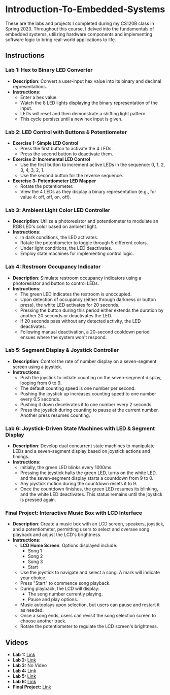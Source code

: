 # Introduction-To-Embedded-Systems

These are the labs and projects I completed during my CS120B class in Spring 2023. Throughout this course, I delved into the fundamentals of embedded systems, utilizing hardware components and implementing software logic to bring real-world applications to life. 

## Instructions

### Lab 1: Hex to Binary LED Converter
- **Description**: Convert a user-input hex value into its binary and decimal representations.
- **Instructions**:
  - Enter a hex value.
  - Watch the 8 LED lights displaying the binary representation of the input.
  - LEDs will reset and then demonstrate a shifting light pattern.
  - This cycle persists until a new hex input is given.

### Lab 2: LED Control with Buttons & Potentiometer
- **Exercise 1: Simple LED Control**
  - Press the first button to activate the 4 LEDs.
  - Press the second button to deactivate them.
- **Exercise 2: Incremental LED Control**
  - Use the first button to increment active LEDs in the sequence: 0, 1, 2, 3, 4, 3, 2, 1.
  - Use the second button for the reverse sequence.
- **Exercise 3: Potentiometer LED Mapper**
  - Rotate the potentiometer.
  - View the 4 LEDs as they display a binary representation (e.g., for value 4: off, off, on, off).

### Lab 3: Ambient Light Color LED Controller
- **Description**: Utilize a photoresistor and potentiometer to modulate an RGB LED's color based on ambient light.
- **Instructions**:
  - In dark conditions, the LED activates.
  - Rotate the potentiometer to toggle through 5 different colors.
  - Under light conditions, the LED deactivates.
  - Employ state machines for implementing control logic.

### Lab 4: Restroom Occupancy Indicator
- **Description**: Simulate restroom occupancy indicators using a photoresistor and button to control LEDs.
- **Instructions**:
  - The green LED indicates the restroom is unoccupied.
  - Upon detection of occupancy (either through darkness or button press), the white LED activates for 20 seconds.
  - Pressing the button during this period either extends the duration by another 20 seconds or deactivates the LED.
  - If 20 seconds pass without any detected activity, the LED deactivates.
  - Following manual deactivation, a 20-second cooldown period ensues where the system won't respond.

### Lab 5: Segment Display & Joystick Controller
- **Description**: Control the rate of number display on a seven-segment screen using a joystick.
- **Instructions**:
  - Push the joystick to initiate counting on the seven-segment display, looping from 0 to 9.
  - The default counting speed is one number per second.
  - Pushing the joystick up increases counting speed to one number every 0.5 seconds.
  - Pushing it down decelerates it to one number every 2 seconds.
  - Press the joystick during counting to pause at the current number. Another press resumes counting.

### Lab 6: Joystick-Driven State Machines with LED & Segment Display
- **Description**: Develop dual concurrent state machines to manipulate LEDs and a seven-segment display based on joystick actions and timings.
- **Instructions**:
  - Initially, the green LED blinks every 1000ms.
  - Pressing the joystick halts the green LED, turns on the white LED, and the seven-segment display starts a countdown from 9 to 0.
  - Any joystick motion during the countdown resets it to 9.
  - Once the countdown finishes, the green LED resumes its blinking, and the white LED deactivates. This status remains until the joystick is pressed again.

### Final Project: Interactive Music Box with LCD Interface
- **Description**: Create a music box with an LCD screen, speakers, joystick, and a potentiometer, permitting users to select and oversee song playback and adjust the LCD's brightness.
- **Instructions**:
  - **LCD Home Screen**: Options displayed include:
    - Song 1
    - Song 2
    - Song 3
    - Start
  - Use the joystick to navigate and select a song. A mark will indicate your choice.
  - Press "Start" to commence song playback.
  - During playback, the LCD will display:
    - The song number currently playing.
    - Pause and play options.
  - Music autoplays upon selection, but users can pause and restart it as needed.
  - Once a song ends, users can revisit the song selection screen to choose another track.
  - Rotate the potentiometer to regulate the LCD screen's brightness. 

## Videos
- **Lab 1:** [Link](https://www.youtube.com/watch?v=ZpnG9_CUoDk)
- **Lab 2:** [Link](https://youtu.be/0tPc3yZE8pM)
- **Lab 3:** No Video
- **Lab 4:** [Link](https://www.youtube.com/watch?v=YKX-MGzriQg)
- **Lab 5:** [Link](https://www.youtube.com/watch?v=SXXvCRA_VBo)
- **Lab 6:** [Link](https://www.youtube.com/watch?v=R-gUcM8tyt0)
- **Final Project:** [Link](https://www.youtube.com/watch?v=q-HWtbY07x0)

